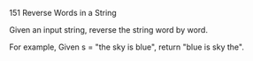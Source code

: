 151 Reverse Words in a String

Given an input string, reverse the string word by word.

For example,
Given s = "the sky is blue",
return "blue is sky the". 